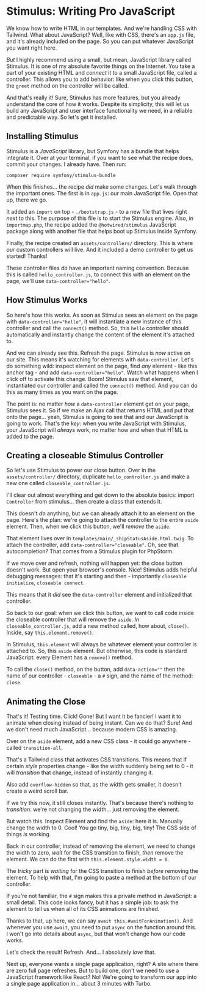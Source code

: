 # Stimulus: Writing Pro JavaScript

We know how to write HTML in our templates. And we're handling CSS with Tailwind.
What about JavaScript? Well, like with CSS, there's an `app.js` file, and it's already
included on the page. So you can put whatever JavaScript you want right here.

*But* I highly recommend using a small, but mean, JavaScript library called Stimulus.
It is one of my absolute favorite things on the Internet. You take a part of your
existing HTML and *connect* it to a small JavaScript file, called a controller. This
allows you to add behavior: like when you click this button, the `greet` method on
the controller will be called.

And that's really it! Sure, Stimulus has more features, but you already understand
the core of how it works. Despite its simplicity, this will let us
build any JavaScript and user interface functionality we need, in a reliable
and predictable way. So let's get it installed.

## Installing Stimulus

Stimulus is a *JavaScript* library, but Symfony has a bundle that helps integrate it.
Over at your terminal, if you want to see what the recipe does, commit your changes.
I already have. Then run:

```terminal
composer require symfony/stimulus-bundle
```

When this finishes... the recipe *did* make some changes. Let's walk through
the important ones. The first is in `app.js`: our main JavaScript file. Open that
up, there we go.

It added an `import` on top - `./bootstrap.js` - to a new file that lives right
*next* to this. The purpose of this file is to start the Stimulus engine. Also, in
`importmap.php`, the recipe added the `@hotwired/stimulus` JavaScript package along
with another file that helps boot up Stimulus inside Symfony.

Finally, the recipe created an `assets/controllers/` directory. This is where *our*
custom controllers will live. And it included a demo controller to get us started!
Thanks!

These controller files *do* have an important naming convention. Because this is
called `hello_controller.js`, to connect this with an element on the page, we'll
use `data-controller="hello"`.

## How Stimulus Works

So here's how this works. As soon as Stimulus sees an element on the page with
`data-controller="hello"`, it will instantiate a new instance of this controller
and call the `connect()` method. So, this `hello` controller should automatically
and instantly change the content of the element it's attached to.

And we can already see this. Refresh the page. Stimulus is *now* active on our
site. This means it's watching for elements with `data-controller`. Let's do
something wild: inspect element on the page, find *any* element - like this anchor
tag - and add `data-controller="hello"`. Watch what happens when I click off to
activate this change. Boom! Stimulus saw that element, instantiated our controller
and called the `connect()` method. And you can do this as many times as you want
on the page.

The point is: no matter *how* a `data-controller` element get on your page, Stimulus
sees it. So if we make an Ajax call that returns HTML and put that onto the page...
yeah, Stimulus is going to see that and our JavaScript is going to work. That's the
*key*: when you write JavaScript with Stimulus, your JavaScript will *always* work,
no matter how and when that HTML is added to the page.

## Creating a closeable Stimulus Controller

So let's use Stimulus to power our close button. Over in the `assets/controller/`
directory, duplicate `hello_controller.js` and make a new one called
`closeable_controller.js`.

I'll clear out almost everything and get down to the absolute basics: import
`Controller` from stimulus... then create a class that extends it.

This doesn't *do* anything, but we can already attach it to an element on the page.
Here's the plan: we're going to attach the controller to the entire `aside` element.
Then, when we click this button, we'll *remove* the `aside`.

That element lives over in `templates/main/_shipStatusAside.html.twig`. To attach
the controller, add `data-controller="closeable"`. Oh, see that autocompletion?
That comes from a Stimulus plugin for PhpStorm.

If we move over and refresh, nothing will happen yet: the close button doesn't
work. But open your browser's console. Nice! Stimulus adds helpful debugging
messages: that it's starting and then - importantly `closeable initialize`,
`closeable connect`.

This means that it *did* see the `data-controller` element and initialized that
controller.

So back to our goal: when we click this button, we want to call code inside
the closeable controller that will remove the `aside`. *In* `closeable_controller.js`,
add a new method called, how about, `close()`. Inside, say `this.element.remove()`.

In Stimulus, `this.element` will always be whatever element your controller is
attached to. So, this `aside` element. But otherwise, this code is standard
JavaScript: every Element has a `remove()` method.

To call the `close()` method, on the button, add `data-action=""` then the name
of our controller - `closeable` - a `#` sign, and the name of the method: `close`.

## Animating the Close

That's it! Testing time. Click! Gone! But I want it be fancier! I want it to
animate when closing instead of being instant. Can we do that? Sure! And we don't
need much JavaScript... because modern CSS is amazing.

Over on the `aside` element, add a new CSS class - it could go anywhere - called
`transition-all`.

That's a Tailwind class that activates CSS transitions. This means that if
certain *style* properties change - like the width suddenly being set to 0 - it
will *transition* that change, instead of instantly changing it.

Also add `overflow-hidden` so that, as the width gets smaller, it doesn't create
a weird scroll bar.

If we try this now, it still closes instantly. That's because there's nothing
to *transition*: we're not changing the width... just removing the element.

But watch this. Inspect Element and find the `aside`: here it is. Manually change
the width to 0. Cool! You go tiny, big, tiny, big, tiny! The CSS side of things
*is* working.

Back in our controller, instead of removing the element, we need to change the width
to zero, *wait* for the CSS transition to finish, *then* remove the element. We can
do the first with `this.element.style.width = 0`.

The *tricky* part is *waiting* for the CSS transition to finish *before* removing
the element. To help with that, I'm going to paste a method at the bottom of our
controller.

If you're not familiar, the `#` sign makes this a private method in JavaScript:
a small detail. This code looks fancy, but it has a simple job: to
ask the element to tell us when all of its CSS animations are finished.

Thanks to that, up here, we can say `await this.#waitForAnimation()`. And whenever
you use `await`, you need to put `async` on the function around this. I won't go
into details about `async`, but that won't change how our code works.

Let's check the result! Refresh. And... I absolutely *love* that.

Next up, everyone wants a single page application, right? A site where there are
zero full page refreshes. But to build one, don't we need to use a JavaScript
framework like React? No! We're going to transform our app into a single page
application in... about 3 minutes with Turbo.
